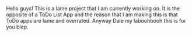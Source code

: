 Hello guys! This is a lame project that I am currently working on. It is the opposite of a ToDo List App and the reason that I am making this is that ToDo apps are lame and overrated. Anyway Dale my laboohbooh this is for you blep.
